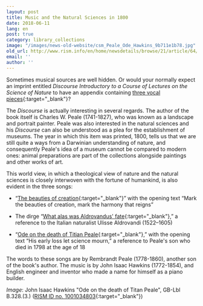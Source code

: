 ```yaml
---
layout: post
title: Music and the Natural Sciences in 1800
date: 2018-06-11
lang: en
post: true
category: library_collections
image: "/images/news-old-website/csm_Peale_Ode_Hawkins_9b711e1b78.jpg"
old_url: http://www.rism.info/en/home/newsdetails/browse/21/article/64/music-and-the-natural-sciences-in-1800.html
email: ''
author: ''
---
```


Sometimes musical sources are well hidden. Or would your normally expect an imprint entitled _Discourse Introductory to a Course of Lectures on the Science of Nature_ to have an appendix containing [three vocal pieces](https://opac.rism.info/search?id=00000990026614&Language=en){:target="_blank"}?

The _Discourse_ is actually interesting in several regards. The author of the book itself is Charles W. Peale (1741-1827), who was known as a landscape and portrait painter. Peale was also interested in the natural sciences and his _Discourse_ can also be understood as a plea for the establishment of museums. The year in which this item was printed, 1800, tells us that we are still quite a ways from a Darwinian understanding of nature, and consequently Peale's idea of a museum cannot be compared to modern ones: animal preparations are part of the collections alongside paintings and other works of art.

This world view, in which a theological view of nature and the natural sciences is closely interwoven with the fortune of humankind, is also evident in the three songs:

- “[The beauties of creation](https://opac.rism.info/search?id=1001034800&Language=en){:target="_blank"}” with the opening text “Mark the beauties of creation, mark the harmony that reigns”

- The dirge “[What alas was Aldrovandus' fate](https://opac.rism.info/search?id=1001034802&Language=en){:target="_blank"},” a reference to the Italian naturalist Ulisse Aldrovandi (1522–1605)

- “[Ode on the death of Titian Peale](https://opac.rism.info/search?id=1001034803&Language=en){:target="_blank"},” with the opening text “His early loss let science mourn,” a reference to Peale's son who died in 1798 at the age of 18


The words to these songs are by Rembrandt Peale (1778-1860), another son of the book's author. The music is by John Isaac Hawkins (1772-1854), and English engineer and inventor who made a name for himself as a piano builder.


_Image_: John Isaac Hawkins "Ode on the death of Titan Peale", GB-Lbl B.328.(3.) ([RISM ID no. 1001034803](https://opac.rism.info/search?id=1001034803){:target="_blank"})

